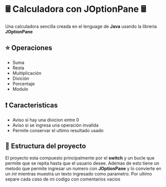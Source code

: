 # 🖩 Calculadora con JOptionPane 🖩
Una calculadora sencilla creada en el lenguage de **Java** usando la libreria **JOptionPane**
## ⭐ Operaciones
- Suma
- Resta
- Multiplicación
- Divición 
- Porcentaje
- Modulo
## ❗ Caracteristicas 
- Aviso si hay una divicion entre 0
- Aviso si se ingresa una operación invalida
- Permite conservar el ultimo resultado usado
## 📃 Estructura del proyecto
El proyecto esta compuesto principalmente por el **switch** y un bucle que permite que se repita hasta que el usuario desee. Ademas de esto tiene un metodo que permite ingresar un numero con **JOptionPane** y lo convierte en un *int* mientras muestra un texto ingresado como parametro. Por ultimo separe cada *caso* de mi codigo con comentarios vacios

